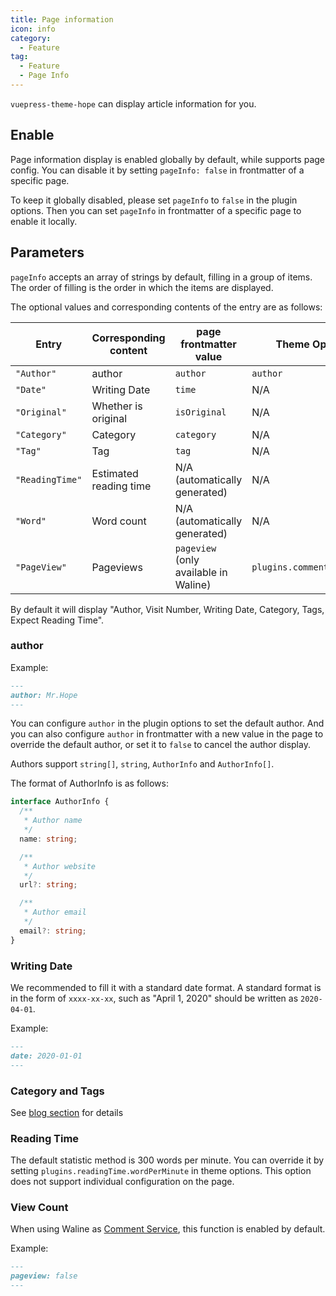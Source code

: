 ```yaml
---
title: Page information
icon: info
category:
  - Feature
tag:
  - Feature
  - Page Info
---
```


`vuepress-theme-hope` can display article information for you.

<!-- more -->

## Enable

Page information display is enabled globally by default, while supports page config. You can disable it by setting `pageInfo: false` in frontmatter of a specific page.

To keep it globally disabled, please set `pageInfo` to `false` in the plugin options. Then you can set `pageInfo` in frontmatter of a specific page to enable it locally.

## Parameters <Badge text="Support page config" />

`pageInfo` accepts an array of strings by default, filling in a group of items. The order of filling is the order in which the items are displayed.

The optional values and corresponding contents of the entry are as follows:

| Entry           | Corresponding content  | page frontmatter value                | Theme Options              |
| --------------- | ---------------------- | ------------------------------------- | -------------------------- |
| `"Author"`      | author                 | `author`                              | `author`                   |
| `"Date"`        | Writing Date           | `time`                                | N/A                        |
| `"Original"`    | Whether is original    | `isOriginal`                          | N/A                        |
| `"Category"`    | Category               | `category`                            | N/A                        |
| `"Tag"`         | Tag                    | `tag`                                 | N/A                        |
| `"ReadingTime"` | Estimated reading time | N/A (automatically generated)         | N/A                        |
| `"Word"`        | Word count             | N/A (automatically generated)         | N/A                        |
| `"PageView"`    | Pageviews              | `pageview` (only available in Waline) | `plugins.comment.pageview` |

By default it will display "Author, Visit Number, Writing Date, Category, Tags, Expect Reading Time".

### author <Badge text="Support page config" />

Example:

```md
---
author: Mr.Hope
---
```

You can configure `author` in the plugin options to set the default author. And you can also configure `author` in frontmatter with a new value in the page to override the default author, or set it to `false` to cancel the author display.

Authors support `string[]`, `string`, `AuthorInfo` and `AuthorInfo[]`.

The format of AuthorInfo is as follows:

```ts
interface AuthorInfo {
  /**
   * Author name
   */
  name: string;

  /**
   * Author website
   */
  url?: string;

  /**
   * Author email
   */
  email?: string;
}
```

### Writing Date

We recommended to fill it with a standard date format. A standard format is in the form of `xxxx-xx-xx`, such as "April 1, 2020" should be written as `2020-04-01`.

Example:

```md
---
date: 2020-01-01
---
```

### Category and Tags

See [blog section](../blog/category-and-tags.md) for details

### Reading Time

The default statistic method is 300 words per minute. You can override it by setting `plugins.readingTime.wordPerMinute` in theme options. This option does not support individual configuration on the page.

### View Count <Badge text="Support page config" />

When using Waline as [Comment Service](comment.md), this function is enabled by default.

Example:

```md
---
pageview: false
---
```
